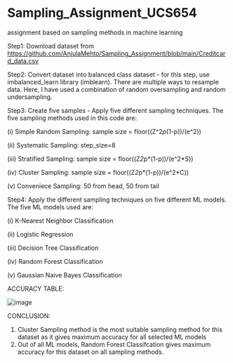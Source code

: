 # Sampling_Assignment_UCS654
assignment based on sampling methods in machine learning


Step1: Download dataset from https://github.com/AnjulaMehto/Sampling_Assignment/blob/main/Creditcard_data.csv

Step2: Convert dataset into balanced class dataset - for this step, use imbalanced_learn library (imblearn). There are multiple ways to resample data. Here, I have used a combination of random oversampling and random undersampling.

Step3: Create five samples - Apply five different sampling techniques.
The five sampling methods used in this code are:

  (i) Simple Random Sampling: sample size = floor((Z^2*p*(1-p))/(e^2))

  (ii) Systematic Sampling: step_size=8
  
  (iii) Stratified Sampling: sample size = floor((Z*2*p*(1-p))/(e^2*S))
  
  (iv) Cluster Sampling: sample size = floor((Z*2*p*(1-p))/(e^2*C))
  
  (v) Conveniece Sampling: 50 from head, 50 from tail
  
  
  Step4: Apply the different sampling techniques on five different ML models.
  The five ML models used are:
  
   (i) K-Nearest Neighbor Classification
    
   (ii) Logistic Regression
    
   (iii) Decision Tree Classification
    
   (iv) Random Forest Classification
    
   (v) Gaussian Naive Bayes Classification
   
    
ACCURACY TABLE:

![image](https://user-images.githubusercontent.com/100083614/219969816-8fa87f2d-980a-4928-a344-3fff31ccc490.png)

CONCLUSION:
1. Cluster Sampling method is the most suitable sampling method for this dataset as it gives maximum accuracy for all selected ML models
2. Out of all ML models, Random Forest Classifcation gives maximum accuracy for this dataset on all sampling methods.
